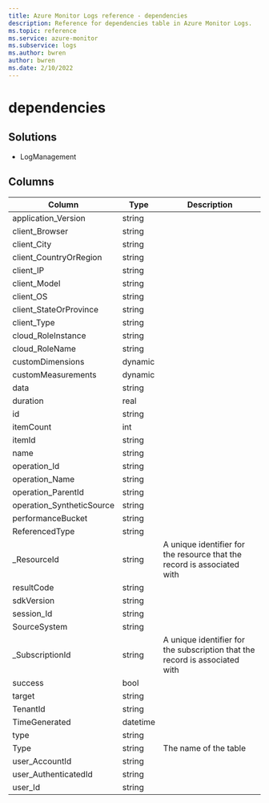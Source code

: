 ```yaml
---
title: Azure Monitor Logs reference - dependencies
description: Reference for dependencies table in Azure Monitor Logs.
ms.topic: reference
ms.service: azure-monitor
ms.subservice: logs
ms.author: bwren
author: bwren
ms.date: 2/10/2022
---
```


# dependencies

 

## Solutions

- LogManagement




## Columns

| Column | Type | Description |
| --- | --- | --- |
| application_Version | string |  |
| client_Browser | string |  |
| client_City | string |  |
| client_CountryOrRegion | string |  |
| client_IP | string |  |
| client_Model | string |  |
| client_OS | string |  |
| client_StateOrProvince | string |  |
| client_Type | string |  |
| cloud_RoleInstance | string |  |
| cloud_RoleName | string |  |
| customDimensions | dynamic |  |
| customMeasurements | dynamic |  |
| data | string |  |
| duration | real |  |
| id | string |  |
| itemCount | int |  |
| itemId | string |  |
| name | string |  |
| operation_Id | string |  |
| operation_Name | string |  |
| operation_ParentId | string |  |
| operation_SyntheticSource | string |  |
| performanceBucket | string |  |
| ReferencedType | string |  |
| _ResourceId | string | A unique identifier for the resource that the record is associated with |
| resultCode | string |  |
| sdkVersion | string |  |
| session_Id | string |  |
| SourceSystem | string |  |
| _SubscriptionId | string | A unique identifier for the subscription that the record is associated with |
| success | bool |  |
| target | string |  |
| TenantId | string |  |
| TimeGenerated | datetime |  |
| type | string |  |
| Type | string | The name of the table |
| user_AccountId | string |  |
| user_AuthenticatedId | string |  |
| user_Id | string |  |
